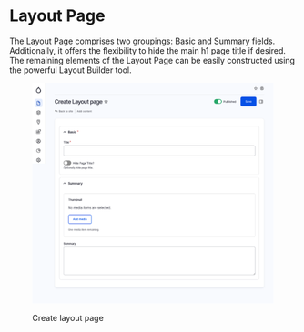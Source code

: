 # Layout Page

The Layout Page comprises two groupings: Basic and Summary fields. Additionally, it offers the flexibility to hide the main h1 page title if desired. The remaining elements of the Layout Page can be easily constructed using the powerful Layout Builder tool.

<figure><img src="../../.gitbook/assets/screencapture-mcignite-ddev-site-node-add-layout-2023-05-24-12_02_14.png" alt=""><figcaption><p>Create layout page</p></figcaption></figure>

